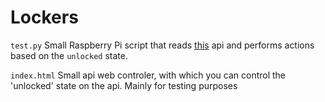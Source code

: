 # Lockers

`test.py` Small Raspberry Pi script that reads [this](http://vps1.nickforall.nl:6123/) api and performs actions based on the `unlocked` state.

`index.html` Small api web controler, with which you can control the 'unlocked' state on the api. Mainly for testing purposes